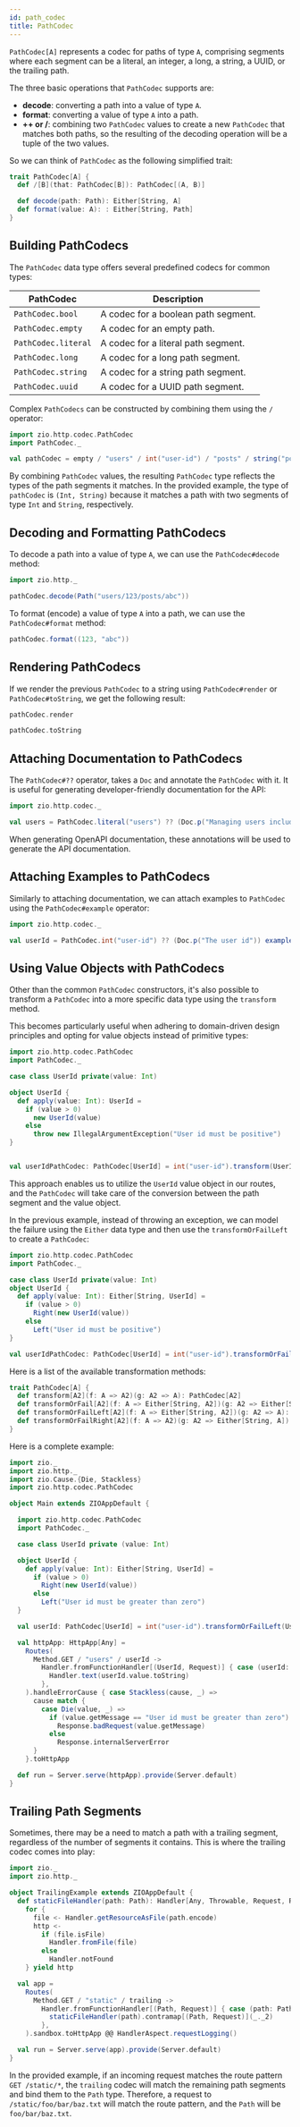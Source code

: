 ```yaml
---
id: path_codec
title: PathCodec
---
```


`PathCodec[A]` represents a codec for paths of type `A`, comprising segments where each segment can be a literal, an integer, a long, a string, a UUID, or the trailing path.

The three basic operations that `PathCodec` supports are:

- **decode**: converting a path into a value of type `A`.
- **format**: converting a value of type `A` into a path.
- **++ or /**: combining two `PathCodec` values to create a new `PathCodec` that matches both paths, so the resulting of the decoding operation will be a tuple of the two values.

So we can think of `PathCodec` as the following simplified trait:

```scala
trait PathCodec[A] {
  def /[B](that: PathCodec[B]): PathCodec[(A, B)]

  def decode(path: Path): Either[String, A]
  def format(value: A): : Either[String, Path]
}
```

## Building PathCodecs

The `PathCodec` data type offers several predefined codecs for common types:

| PathCodec           | Description                         |
|---------------------|-------------------------------------|
| `PathCodec.bool`    | A codec for a boolean path segment. |
| `PathCodec.empty`   | A codec for an empty path.          |
| `PathCodec.literal` | A codec for a literal path segment. |
| `PathCodec.long`    | A codec for a long path segment.    |
| `PathCodec.string`  | A codec for a string path segment.  |
| `PathCodec.uuid`    | A codec for a UUID path segment.    |

Complex `PathCodecs` can be constructed by combining them using the `/` operator:

```scala mdoc:silent
import zio.http.codec.PathCodec
import PathCodec._

val pathCodec = empty / "users" / int("user-id") / "posts" / string("post-id")
```

By combining `PathCodec` values, the resulting `PathCodec` type reflects the types of the path segments it matches. In the provided example, the type of `pathCodec` is `(Int, String)` because it matches a path with two segments of type `Int` and `String`, respectively.

## Decoding and Formatting PathCodecs

To decode a path into a value of type `A`, we can use the `PathCodec#decode` method:

```scala mdoc
import zio.http._

pathCodec.decode(Path("users/123/posts/abc"))
```

To format (encode) a value of type `A` into a path, we can use the `PathCodec#format` method:

```scala mdoc
pathCodec.format((123, "abc"))
```

## Rendering PathCodecs

If we render the previous `PathCodec` to a string using `PathCodec#render` or `PathCodec#toString`, we get the following result:

```scala mdoc
pathCodec.render

pathCodec.toString
```

## Attaching Documentation to PathCodecs

The `PathCodec#??` operator, takes a `Doc` and annotate the `PathCodec` with it. It is useful for generating developer-friendly documentation for the API:

```scala mdoc
import zio.http.codec._

val users = PathCodec.literal("users") ?? (Doc.p("Managing users including CRUD operations"))
```

When generating OpenAPI documentation, these annotations will be used to generate the API documentation.

## Attaching Examples to PathCodecs

Similarly to attaching documentation, we can attach examples to `PathCodec` using the `PathCodec#example` operator:

```scala mdoc
import zio.http.codec._

val userId = PathCodec.int("user-id") ?? (Doc.p("The user id")) example ("user-id", 123)
```

## Using Value Objects with PathCodecs

Other than the common `PathCodec` constructors, it's also possible to transform a `PathCodec` into a more specific data type using the `transform` method.

This becomes particularly useful when adhering to domain-driven design principles and opting for value objects instead of primitive types:

```scala mdoc:compile-only
import zio.http.codec.PathCodec
import PathCodec._

case class UserId private(value: Int)

object UserId {
  def apply(value: Int): UserId =
    if (value > 0) 
      new UserId(value)
    else 
      throw new IllegalArgumentException("User id must be positive")
}


val userIdPathCodec: PathCodec[UserId] = int("user-id").transform(UserId.apply)(_.value)
```

This approach enables us to utilize the `UserId` value object in our routes, and the `PathCodec` will take care of the conversion between the path segment and the value object.

In the previous example, instead of throwing an exception, we can model the failure using the `Either` data type and then use the `transformOrFailLeft` to create a `PathCodec`:

```scala mdoc:compile-only
import zio.http.codec.PathCodec
import PathCodec._

case class UserId private(value: Int)
object UserId {
  def apply(value: Int): Either[String, UserId] =
    if (value > 0) 
      Right(new UserId(value))
    else 
      Left("User id must be positive")
}

val userIdPathCodec: PathCodec[UserId] = int("user-id").transformOrFailLeft(UserId.apply)(_.value)
```

Here is a list of the available transformation methods:

```scala
trait PathCodec[A] {
  def transform[A2](f: A => A2)(g: A2 => A): PathCodec[A2]
  def transformOrFail[A2](f: A => Either[String, A2])(g: A2 => Either[String, A]): PathCodec[A2]
  def transformOrFailLeft[A2](f: A => Either[String, A2])(g: A2 => A): PathCodec[A2]
  def transformOrFailRight[A2](f: A => A2)(g: A2 => Either[String, A]): PathCodec[A2]
}
```

Here is a complete example:

```scala mdoc:compile-only
import zio._
import zio.http._
import zio.Cause.{Die, Stackless}
import zio.http.codec.PathCodec

object Main extends ZIOAppDefault {

  import zio.http.codec.PathCodec
  import PathCodec._

  case class UserId private (value: Int)

  object UserId {
    def apply(value: Int): Either[String, UserId] =
      if (value > 0)
        Right(new UserId(value))
      else
        Left("User id must be greater than zero")
  }

  val userId: PathCodec[UserId] = int("user-id").transformOrFailLeft(UserId.apply)(_.value)

  val httpApp: HttpApp[Any] =
    Routes(
      Method.GET / "users" / userId ->
        Handler.fromFunctionHandler[(UserId, Request)] { case (userId: UserId, request: Request) =>
          Handler.text(userId.value.toString)
        },
    ).handleErrorCause { case Stackless(cause, _) =>
      cause match {
        case Die(value, _) =>
          if (value.getMessage == "User id must be greater than zero")
            Response.badRequest(value.getMessage)
          else
            Response.internalServerError
      }
    }.toHttpApp

  def run = Server.serve(httpApp).provide(Server.default)
}
```

## Trailing Path Segments

Sometimes, there may be a need to match a path with a trailing segment, regardless of the number of segments it contains. This is where the trailing codec comes into play:

```scala mdoc:compile-only
import zio._
import zio.http._

object TrailingExample extends ZIOAppDefault {
  def staticFileHandler(path: Path): Handler[Any, Throwable, Request, Response] =
    for {
      file <- Handler.getResourceAsFile(path.encode)
      http <-
        if (file.isFile)
          Handler.fromFile(file)
        else
          Handler.notFound
    } yield http

  val app =
    Routes(
      Method.GET / "static" / trailing ->
        Handler.fromFunctionHandler[(Path, Request)] { case (path: Path, _: Request) =>
          staticFileHandler(path).contramap[(Path, Request)](_._2)
        },
    ).sandbox.toHttpApp @@ HandlerAspect.requestLogging()

  val run = Server.serve(app).provide(Server.default)
}
```

In the provided example, if an incoming request matches the route pattern `GET /static/*`, the `trailing` codec will match the remaining path segments and bind them to the `Path` type. Therefore, a request to `/static/foo/bar/baz.txt` will match the route pattern, and the `Path` will be `foo/bar/baz.txt`.
